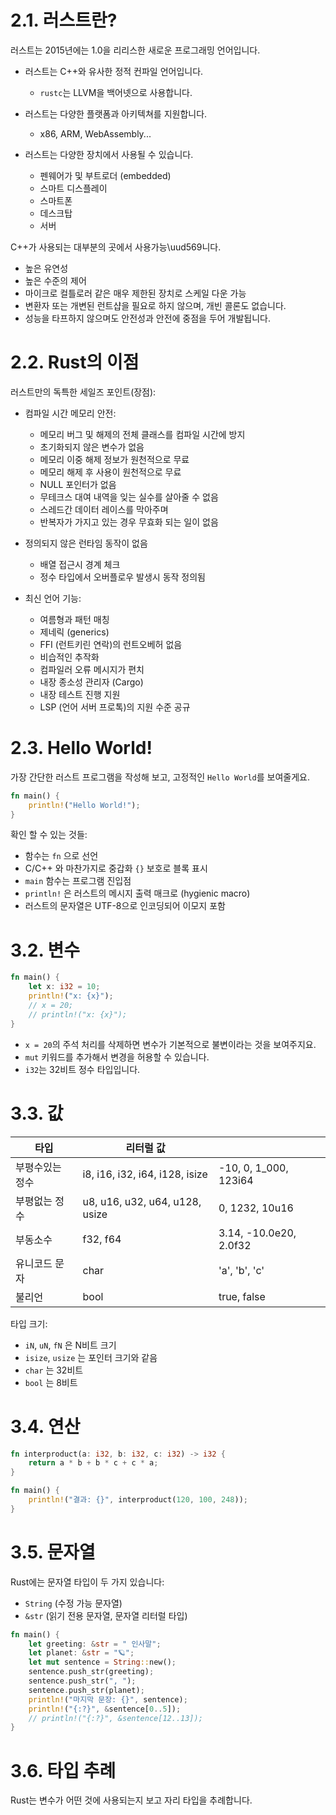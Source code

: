# 2.1. 러스트란?

러스트는 2015년에는 1.0을 리리스한 새로운 프로그래밍 언어입니다.

* 러스트는 C++와 유사한 정적 컨파일 언어입니다.

  * `rustc`는 LLVM을 백어넷으로 사용합니다.
* 러스트는 다양한 플랫폼과 아키텍쳐를 지원합니다.

  * x86, ARM, WebAssembly...
* 러스트는 다양한 장치에서 사용될 수 있습니다.

  * 펜웨어가 및 부트로더 (embedded)
  * 스마트 디스플레이
  * 스마트폰
  * 데스크탑
  * 서버

C++가 사용되는 대부분의 곳에서 사용가능\uud569니다.

* 높은 유연성
* 높은 수준의 제어
* 마이크로 컬틀로러 같은 매우 제한된 장치로 스케일 다운 가능
* 변환자 또는 개변된 런트샵을 필요로 하지 않으며, 개빈 콜론도 없습니다.
* 성능을 타프하지 않으며도 안전성과 안전에 중점을 두어 개발됩니다.

# 2.2. Rust의 이점

러스트만의 독특한 세일즈 포인트(장점):

* 컴파일 시간 메모리 안전:

  * 메모리 버그 및 해제의 전체 클래스를 컴파일 시간에 방지
  * 초기화되지 않은 변수가 없음
  * 메모리 이중 해제 정보가 원천적으로 무료
  * 메모리 해제 후 사용이 원천적으로 무료
  * NULL 포인터가 없음
  * 무테크스 대여 내역을 잊는 실수를 살아줄 수 없음
  * 스레드간 데이터 레이스를 막아주며
  * 반복자가 가지고 있는 경우 무효화 되는 일이 없음

* 정의되지 않은 런타임 동작이 없음

  * 배열 접근시 경계 체크
  * 정수 타입에서 오버플로우 발생시 동작 정의됨

* 최신 언어 기능:

  * 여름형과 패턴 매칭
  * 제네릭 (generics)
  * FFI (런트키린 연락)의 런트오베허 없음
  * 비습적인 추작화
  * 컴파일러 오류 메시지가 편치
  * 내장 종소성 관리자 (Cargo)
  * 내장 테스트 진행 지원
  * LSP (언어 서버 프로톡)의 지원 수준 공규

# 2.3. Hello World!

가장 간단한 러스트 프로그램을 작성해 보고, 고정적인 `Hello World`를 보여줄게요.

```rust
fn main() {
    println!("Hello World!");
}
```

확인 할 수 있는 것들:

* 함수는 `fn` 으로 선언
* C/C++ 와 마찬가지로 중갑화 `{}` 보호로 블록 표시
* `main` 함수는 프로그램 진입점
* `println!` 은 러스트의 메시지 출력 매크로 (hygienic macro)
* 러스트의 문자열은 UTF-8으로 인코딩되어 이모지 포함

# 3.2. 변수

```rust
fn main() {
    let x: i32 = 10;
    println!("x: {x}");
    // x = 20;
    // println!("x: {x}");
}
```

* `x = 20`의 주석 처리를 삭제하면 변수가 기본적으로 불변이라는 것을 보여주지요.
* `mut` 키워드를 추가해서 변경을 허용할 수 있습니다.
* `i32`는 32비트 정수 타입입니다.

# 3.3. 값

| 타입       | 리터럴 값                          |                        |
| -------- | ------------------------------ | ---------------------- |
| 부평수있는 정수 | i8, i16, i32, i64, i128, isize | -10, 0, 1\_000, 123i64 |
| 부평없는 정수  | u8, u16, u32, u64, u128, usize | 0, 1232, 10u16         |
| 부동소수     | f32, f64                       | 3.14, -10.0e20, 2.0f32 |
| 유니코드 문자  | char                           | 'a', 'b', 'c'          |
| 불리언      | bool                           | true, false            |

타입 크기:

* `iN`, `uN`, `fN` 은 N비트 크기
* `isize`, `usize` 는 포인터 크기와 같음
* `char` 는 32비트
* `bool` 는 8비트

# 3.4. 연산

```rust
fn interproduct(a: i32, b: i32, c: i32) -> i32 {
    return a * b + b * c + c * a;
}

fn main() {
    println!("결과: {}", interproduct(120, 100, 248));
}
```

# 3.5. 문자열

Rust에는 문자열 타입이 두 가지 있습니다:

* `String` (수정 가능 문자열)
* `&str` (읽기 전용 문자열, 문자열 리터럴 타입)

```rust
fn main() {
    let greeting: &str = " 인사말";
    let planet: &str = "🪐";
    let mut sentence = String::new();
    sentence.push_str(greeting);
    sentence.push_str(", ");
    sentence.push_str(planet);
    println!("마지막 문장: {}", sentence);
    println!("{:?}", &sentence[0..5]);
    // println!("{:?}", &sentence[12..13]);
}
```

# 3.6. 타입 추례

Rust는 변수가 어떤 것에 사용되는지 보고 자리 타입을 추례합니다.

